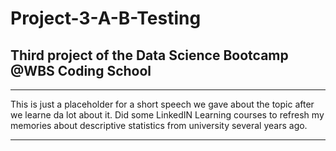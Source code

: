 # Project-3-A-B-Testing
## Third project of the Data Science Bootcamp @WBS Coding School

---

This is just  a placeholder for a short speech we gave about the topic after we learne da lot about it. 
Did some LinkedIN Learning courses to refresh my memories about descriptive statistics from university several years ago.

---
